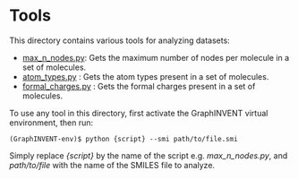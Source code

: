 # Tools
This directory contains various tools for analyzing datasets:

* [max_n_nodes.py](./max_n_nodes.py): Gets the maximum number of nodes per molecule in a set of molecules.
* [atom_types.py](./atom_types.py) : Gets the atom types present in a set of molecules.
* [formal_charges.py](./formal_charges.py) : Gets the formal charges present in a set of molecules.

To use any tool in this directory, first activate the GraphINVENT virtual environment, then run:

```
(GraphINVENT-env)$ python {script} --smi path/to/file.smi
```

Simply replace *{script}* by the name of the script e.g. *max_n_nodes.py*, and *path/to/file* with the name of the SMILES file to analyze.
